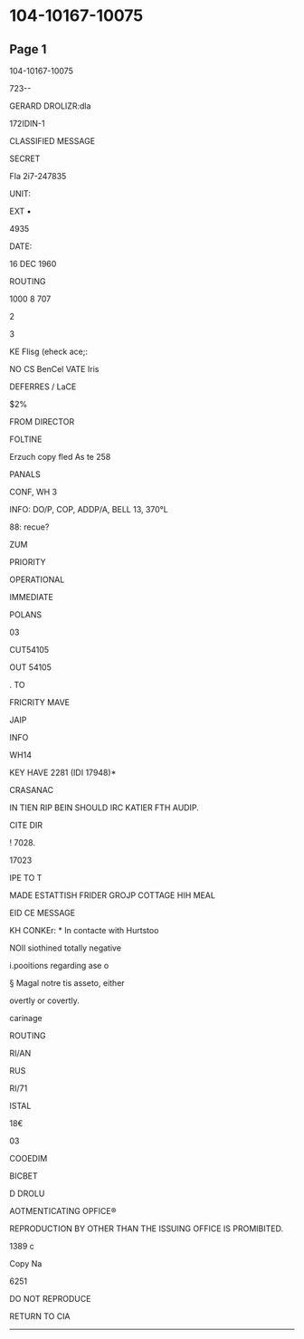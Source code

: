 # 104-10167-10075

## Page 1

104-10167-10075

723--

GERARD DROLIZR:dla

172IDIN-1

CLASSIFIED MESSAGE

SECRET

FIa 2i7-247835

UNIT:

EXT •

4935

DATE:

16 DEC 1960

ROUTING

1000 8 707

2

3

KE Flisg (eheck ace;:

NO CS BenCel VATE Iris

DEFERRES / LaCE

$2%

FROM DIRECTOR

FOLTINE

Erzuch copy fled As te 258

PANALS

CONF, WH 3

INFO: DO/P, COP, ADDP/A, BELL 13, 370°L

88: recue?

ZUM

PRIORITY

OPERATIONAL

IMMEDIATE

POLANS

03

CUT54105

OUT 54105

. TO

FRICRITY MAVE

JAIP

INFO

WH14

KEY HAVE 2281 (IDI 17948)*

CRASANAC

IN TIEN RIP BEIN SHOULD IRC KATIER FTH AUDIP.

CITE DIR

! 7028.

17023

IPE TO T

MADE ESTATTISH FRIDER GROJP COTTAGE HIH MEAL

EID CE MESSAGE

KH CONKEr: * In contacte with Hurtstoo

NOIl siothined totally negative

i.pooitions regarding ase o

§ Magal notre tis asseto, either

overtly or covertly.

carinage

ROUTING

RI/AN

RUS

RI/71

ISTAL

18€

03

COOEDIM

BICBET

D DROLU

AOTMENTICATING OPFICE®

REPRODUCTION BY OTHER THAN THE ISSUING OFFICE IS PROMIBITED.

1389 c

Copy Na

6251

DO NOT REPRODUCE

RETURN TO CIA

---

